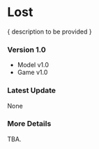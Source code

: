 # Lost

{ description to be provided }

### Version 1.0

- Model v1.0
- Game v1.0

### Latest Update

None

### More Details

TBA.